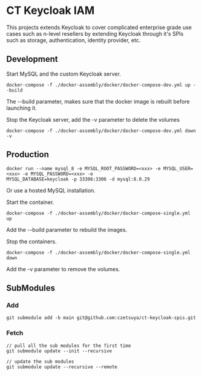 # CT Keycloak IAM

This projects extends Keycloak to cover complicated enterprise grade use cases such as n-level resellers by 
extending Keycloak through it's SPIs such as storage, authentication, identity provider, etc.

## Development

Start MySQL and the custom Keycloak server.

```
docker-compose -f ./docker-assembly/docker/docker-compose-dev.yml up --build
```

The --build parameter, makes sure that the docker image is rebuilt before launching it.

Stop the Keycloak server, add the -v parameter to delete the volumes

```
docker-compose -f ./docker-assembly/docker/docker-compose-dev.yml down -v
```

## Production

```
docker run --name mysql_8 -e MYSQL_ROOT_PASSWORD=<xxx> -e MYSQL_USER=<xxx> -e MYSQL_PASSWORD=<xxx> -e 
MYSQL_DATABASE=keycloak -p 33306:3306 -d mysql:8.0.29
```

Or use a hosted MySQL installation.

Start the container.

```
docker-compose -f ./docker-assembly/docker/docker-compose-single.yml up
```

Add the --build parameter to rebuild the images.


Stop the containers.

```
docker-compose -f ./docker-assembly/docker/docker-compose-single.yml down
```

Add the -v parameter to remove the volumes.

## SubModules

### Add

```shell
git submodule add -b main git@github.com:czetsuya/ct-keycloak-spis.git
```

### Fetch

```shell
// pull all the sub modules for the first time
git submodule update --init --recursive

// update the sub modules
git submodule update --recursive --remote
```